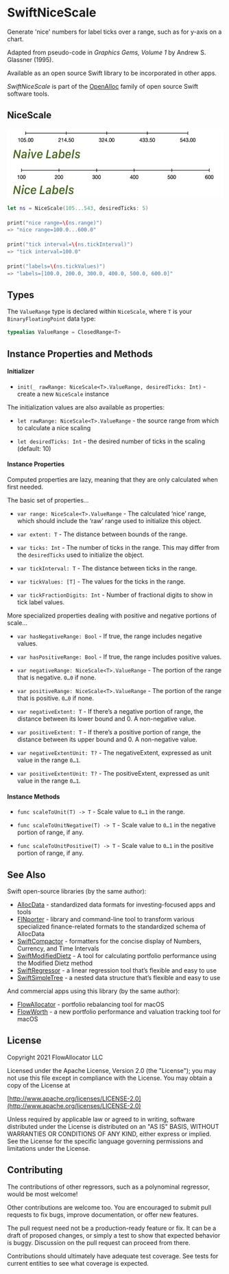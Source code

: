 # SwiftNiceScale

Generate 'nice' numbers for label ticks over a range, such as for y-axis on a chart.

Adapted from pseudo-code in *Graphics Gems, Volume 1* by Andrew S. Glassner (1995).

Available as an open source Swift library to be incorporated in other apps.

_SwiftNiceScale_ is part of the [OpenAlloc](https://github.com/openalloc) family of open source Swift software tools.

## NiceScale

<img src="https://github.com/openalloc/SwiftNiceScale/blob/main/Images/naive_nice.png" width="525" height="160"/>

```swift
let ns = NiceScale(105...543, desiredTicks: 5)

print("nice range=\(ns.range)")
=> "nice range=100.0...600.0"

print("tick interval=\(ns.tickInterval)")
=> "tick interval=100.0"

print("labels=\(ns.tickValues)")
=> "labels=[100.0, 200.0, 300.0, 400.0, 500.0, 600.0]"
```

## Types

The `ValueRange` type is declared within `NiceScale`, where `T` is your `BinaryFloatingPoint` data type:

```swift
typealias ValueRange = ClosedRange<T>
```

## Instance Properties and Methods

#### Initializer

- `init(_ rawRange: NiceScale<T>.ValueRange, desiredTicks: Int)` - create a new `NiceScale` instance

The initialization values are also available as properties:

- `let rawRange: NiceScale<T>.ValueRange` - the source range from which to calculate a nice scaling

- `let desiredTicks: Int` - the desired number of ticks in the scaling (default: 10)

#### Instance Properties

Computed properties are lazy, meaning that they are only calculated when first needed.

The basic set of properties...

- `var range: NiceScale<T>.ValueRange` - The calculated ‘nice’ range, which should include the ‘raw’ range used to initialize this object.

- `var extent: T` - The distance between bounds of the range.

- `var ticks: Int` - The number of ticks in the range. This may differ from the `desiredTicks` used to initialize the object.

- `var tickInterval: T` - The distance between ticks in the range.

- `var tickValues: [T]` - The values for the ticks in the range.

- `var tickFractionDigits: Int` - Number of fractional digits to show in tick label values.

More specialized properties dealing with positive and negative portions of scale...

- `var hasNegativeRange: Bool` - If true, the range includes negative values.

- `var hasPositiveRange: Bool` - If true, the range includes positive values.

- `var negativeRange: NiceScale<T>.ValueRange` - The portion of the range that is negative. `0…0` if none.

- `var positiveRange: NiceScale<T>.ValueRange` - The portion of the range that is positive. `0…0` if none.

- `var negativeExtent: T` - If there’s a negative portion of range, the distance between its lower bound and 0. A non-negative value.

- `var positiveExtent: T` - If there’s a positive portion of range, the distance between its upper bound and 0. A non-negative value.

- `var negativeExtentUnit: T?` - The negativeExtent, expressed as unit value in the range `0…1`.

- `var positiveExtentUnit: T?` - The positiveExtent, expressed as unit value in the range `0…1`.

#### Instance Methods

- `func scaleToUnit(T) -> T` - Scale value to `0…1` in the range. 

- `func scaleToUnitNegative(T) -> T` - Scale value to `0…1` in the negative portion of range, if any.

- `func scaleToUnitPositive(T) -> T` - Scale value to `0…1` in the positive portion of range, if any.

## See Also

Swift open-source libraries (by the same author):

* [AllocData](https://github.com/openalloc/AllocData) - standardized data formats for investing-focused apps and tools
* [FINporter](https://github.com/openalloc/FINporter) - library and command-line tool to transform various specialized finance-related formats to the standardized schema of AllocData
* [SwiftCompactor](https://github.com/openalloc/SwiftCompactor) - formatters for the concise display of Numbers, Currency, and Time Intervals
* [SwiftModifiedDietz](https://github.com/openalloc/SwiftModifiedDietz) - A tool for calculating portfolio performance using the Modified Dietz method
* [SwiftRegressor](https://github.com/openalloc/SwiftRegressor) - a linear regression tool that’s flexible and easy to use
* [SwiftSimpleTree](https://github.com/openalloc/SwiftSimpleTree) - a nested data structure that’s flexible and easy to use

And commercial apps using this library (by the same author):

* [FlowAllocator](https://flowallocator.app/FlowAllocator/index.html) - portfolio rebalancing tool for macOS
* [FlowWorth](https://flowallocator.app/FlowWorth/index.html) - a new portfolio performance and valuation tracking tool for macOS

## License

Copyright 2021 FlowAllocator LLC

Licensed under the Apache License, Version 2.0 (the "License"); you may not use this file except in compliance with the License. You may obtain a copy of the License at

[http://www.apache.org/licenses/LICENSE-2.0](http://www.apache.org/licenses/LICENSE-2.0)

Unless required by applicable law or agreed to in writing, software distributed under the License is distributed on an "AS IS" BASIS, WITHOUT WARRANTIES OR CONDITIONS OF ANY KIND, either express or implied. See the License for the specific language governing permissions and limitations under the License.

## Contributing

The contributions of other regressors, such as a polynominal regressor, would be most welcome!

Other contributions are welcome too. You are encouraged to submit pull requests to fix bugs, improve documentation, or offer new features. 

The pull request need not be a production-ready feature or fix. It can be a draft of proposed changes, or simply a test to show that expected behavior is buggy. Discussion on the pull request can proceed from there.

Contributions should ultimately have adequate test coverage. See tests for current entities to see what coverage is expected.
